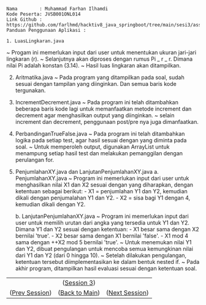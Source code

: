     Nama        : Muhammad Farhan Ilhamdi
    Kode Peserta: JVSB001ONL014
    Link Github : https://github.com/farlhmd/hacktiv8_java_springboot/tree/main/sesi3/assignment1
    Panduan Penggunaan Aplikasi :

    1. LuasLingkaran.java

~ Progam ini memerlukan input dari user untuk menentukan ukuran jari-jari lingkaran (r).
~ Selanjutnya akan diproses dengan rumus Pi _ r _ r. Dimana nilai Pi adalah konstan (3.14).
~ Hasil luas lingkaran akan ditampilkan.

2.  Aritmatika.java
    ~ Pada program yang ditampilkan pada soal, sudah sesuai dengan tampilan yang diinginkan. Dan semua baris kode tergunakan.

3.  IncrementDecrement.java
    ~ Pada program ini telah ditambahkan beberapa baris kode lagi untuk memanfaatkan metode increment dan decrement agar menghasilkan output yang diinginkan.
    ~ selain increment dan decrement, penggunaan post/pre nya juga dimanfaatkan.

4.  PerbandinganTrueFalse.java
    ~ Pada program ini telah ditambahkan logika pada setiap test, agar hasil sesuai dengan yang diminta pada soal.
    ~ Untuk memperoleh output, digunakan ArrayList untuk menampung setiap hasil test dan melakukan pemanggilan dengan perulangan for.

5.  PenjumlahanXY.java dan LanjutanPenjumlahanXY.java
    a. PenjumlahanXY.java
    ~ Program ini memerlukan input dari user untuk menghasilkan nilai X1 dan X2 sesuai dengan yang diharapkan, dengan ketentuan sebagai berikut: - X1 = penjumlahan Y1 dan Y2, kemudian dikali dengan penjumalahan Y1 dan Y2. - X2 = sisa bagi Y1 dengan 4, kemudian dikali dengan Y2.

    b. LanjutanPenjumlahanXY.java
    ~ Program ini memerlukan input dari user untuk memilih urutan dari angka yang tersedia untuk Y1 dan Y2. Dimana Y1 dan Y2 sesuai dengan ketentuan: - X1 besar sama dengan X2 bernilai 'true'. - X2 besar sama dengan X1 bernilai 'false'. - X1 mod 4 sama dengan ++X2 mod 5 bernilai 'true'.
    ~ Untuk menemukan nilai Y1 dan Y2, dibuat pengulangan untuk mencoba semua kemungkinan nilai dari Y1 dan Y2 (dari 0 hingga 10).
    ~ Setelah dilakukan pengulangan, ketentuan tersebut diimplementasikan ke dalam bentuk nested if.
    ~ Pada akhir program, ditampilkan hasil evaluasi sesuai dengan ketentuan soal.

<table align="center" style="border:none;">
    <tr>
    <td></td>
    <td align="center">(<a href="https://github.com/farlhmd/hacktiv8_java_springboot/tree/main/src/sesi3/session">Session 3</a>)</td>
    <td></td>
    </tr>
  <tr>
    <td>(<a href="https://github.com/farlhmd/hacktiv8_java_springboot/tree/main/src/sesi2">Prev Session</a>)</td>
    <td>(<a href="https://github.com/farlhmd/hacktiv8_java_springboot">Back to Main</a>)</td>
    <td>(<a href="https://github.com/farlhmd/hacktiv8_java_springboot/tree/main/src/sesi4">Next Session</a>)</td>
  </tr>
</table>
